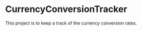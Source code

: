 CurrencyConversionTracker
=========================

This project is to keep a track of the currency conversion rates.

